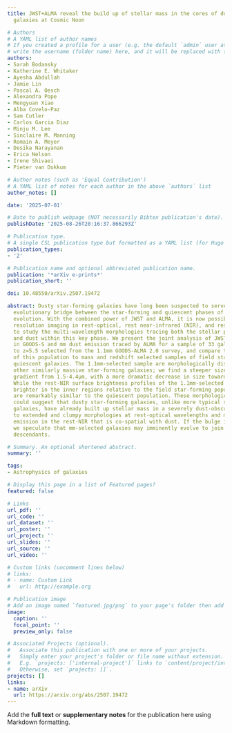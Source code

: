 ```yaml
---
title: JWST+ALMA reveal the build up of stellar mass in the cores of dusty star-forming
  galaxies at Cosmic Noon

# Authors
# A YAML list of author names
# If you created a profile for a user (e.g. the default `admin` user at `content/authors/admin/`), 
# write the username (folder name) here, and it will be replaced with their full name and linked to their profile.
authors:
- Sarah Bodansky
- Katherine E. Whitaker
- Ayesha Abdullah
- Jamie Lin
- Pascal A. Oesch
- Alexandra Pope
- Mengyuan Xiao
- Alba Covelo-Paz
- Sam Cutler
- Carlos Garcia Diaz
- Minju M. Lee
- Sinclaire M. Manning
- Romain A. Meyer
- Desika Narayanan
- Erica Nelson
- Irene Shivaei
- Pieter van Dokkum

# Author notes (such as 'Equal Contribution')
# A YAML list of notes for each author in the above `authors` list
author_notes: []

date: '2025-07-01'

# Date to publish webpage (NOT necessarily Bibtex publication's date).
publishDate: '2025-08-26T20:16:37.866293Z'

# Publication type.
# A single CSL publication type but formatted as a YAML list (for Hugo requirements).
publication_types:
- '2'

# Publication name and optional abbreviated publication name.
publication: '*arXiv e-prints*'
publication_short: ''

doi: 10.48550/arXiv.2507.19472

abstract: Dusty star-forming galaxies have long been suspected to serve as the missing
  evolutionary bridge between the star-forming and quiescent phases of massive galaxy
  evolution. With the combined power of JWST and ALMA, it is now possible to use high
  resolution imaging in rest-optical, rest near-infrared (NIR), and rest-submm wavelengths
  to study the multi-wavelength morphologies tracing both the stellar populations
  and dust within this key phase. We present the joint analysis of JWST/NIRCam imaging
  in GOODS-S and mm dust emission traced by ALMA for a sample of 33 galaxies at z=1.5
  to z=5.5 selected from the 1.1mm GOODS-ALMA 2.0 survey, and compare the morphologies
  of this population to mass and redshift selected samples of field star-forming and
  quiescent galaxies. The 1.1mm-selected sample are morphologically distinct from
  other similarly massive star-forming galaxies; we find a steeper size-wavelength
  gradient from 1.5-4.4μm, with a more dramatic decrease in size towards longer wavelengths.
  While the rest-NIR surface brightness profiles of the 1.1mm-selected galaxies are
  brighter in the inner regions relative to the field star-forming population, they
  are remarkably similar to the quiescent population. These morphological differences
  could suggest that dusty star-forming galaxies, unlike more typical star-forming
  galaxies, have already built up stellar mass in a severely dust-obscured core, leading
  to extended and clumpy morphologies at rest-optical wavelengths and more compact
  emission in the rest-NIR that is co-spatial with dust. If the bulge is already established,
  we speculate that mm-selected galaxies may imminently evolve to join their quiescent
  descendants.

# Summary. An optional shortened abstract.
summary: ''

tags:
- Astrophysics of galaxies

# Display this page in a list of Featured pages?
featured: false

# Links
url_pdf: ''
url_code: ''
url_dataset: ''
url_poster: ''
url_project: ''
url_slides: ''
url_source: ''
url_video: ''

# Custom links (uncomment lines below)
# links:
# - name: Custom Link
#   url: http://example.org

# Publication image
# Add an image named `featured.jpg/png` to your page's folder then add a caption below.
image:
  caption: ''
  focal_point: ''
  preview_only: false

# Associated Projects (optional).
#   Associate this publication with one or more of your projects.
#   Simply enter your project's folder or file name without extension.
#   E.g. `projects: ['internal-project']` links to `content/project/internal-project/index.md`.
#   Otherwise, set `projects: []`.
projects: []
links:
- name: arXiv
  url: https://arxiv.org/abs/2507.19472
---
```


Add the **full text** or **supplementary notes** for the publication here using Markdown formatting.
